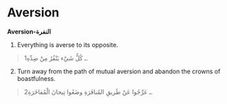 Aversion
========

**Aversion-النفرة**

1. Everything is averse to its opposite.

> 1ـ كُلُّ شَيْء يَنْفُرُ مِنْ ضِدِّهِ.

2. Turn away from the path of mutual aversion and abandon the crowns of
boastfulness.

> 2ـ عَرِّجُوا عَنْ طَريقِ المُنافَرَةِ وضَعُوا تِيجانَ الْمُفاخَرَةِ.


